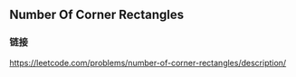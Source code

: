 ## Number Of Corner Rectangles  
### 链接  
https://leetcode.com/problems/number-of-corner-rectangles/description/